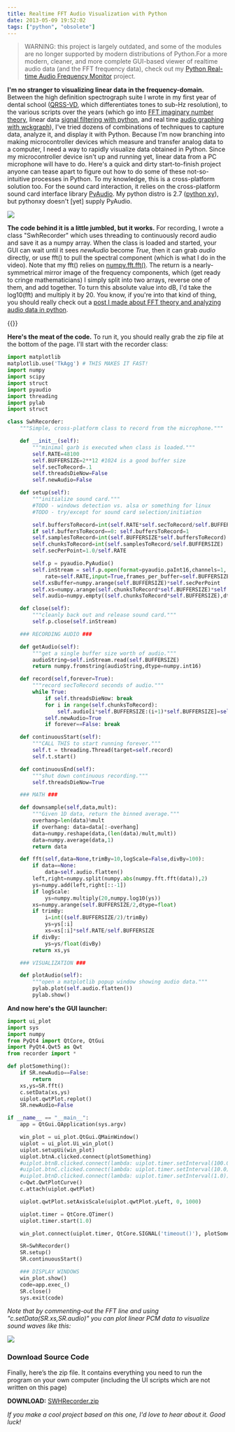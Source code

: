 ```yaml
---
title: Realtime FFT Audio Visualization with Python
date: 2013-05-09 19:52:02
tags: ["python", "obsolete"]
---
```




>  WARNING: this project is largely outdated, and some of the modules are no longer supported by modern distributions of Python.For a more modern, cleaner, and more complete GUI-based viewer of realtime audio data (and the FFT frequency data), check out my [Python Real-time Audio Frequency Monitor](https://www.swharden.com/wp/2016-07-31-real-time-audio-monitor-with-pyqt/) project.

__I'm no stranger to visualizing linear data in the frequency-domain.__ Between the high definition spectrograph suite I wrote in my first year of dental school ([QRSS-VD](https://swharden.com/blog/qrss_vd/), which differentiates tones to sub-Hz resolution), to the various scripts over the years (which go into [FFT imaginary number theory](https://swharden.com/blog/2010-06-23-insights-into-ffts-imaginary-numbers-and-accurate-spectrographs/), linear data [signal filtering with python](https://swharden.com/blog/2009-01-21-signal-filtering-with-python/), and real time [audio graphing with wckgraph](https://swharden.com/blog/2010-03-05-realtime-fft-graph-of-audio-wav-file-or-microphone-input-with-python-scipy-and-wckgraph/)), I've tried dozens of combinations of techniques to capture data, analyze it, and display it with Python. Because I'm now branching into making microcontroller devices which measure and transfer analog data to a computer, I need a way to rapidly visualize data obtained in Python. Since my microcontroller device isn't up and running yet, linear data from a PC microphone will have to do.  Here's a quick and dirty start-to-finish project anyone can tease apart to figure out how to do some of these not-so-intuitive processes in Python. To my knowledge, this is a cross-platform solution too. For the sound card interaction, it relies on the cross-platform sound card interface library [PyAudio](http://people.csail.mit.edu/hubert/pyaudio/). My python distro is 2.7 ([python xy](https://code.google.com/p/pythonxy/)), but pythonxy doesn't [yet] supply PyAudio.


<div class="text-center img-border">

![](https://swharden.com/static/2013/05/09/realtime-fft-spectrum-python-pyqwt-graph.png)

</div>

__The code behind it is a little jumbled, but it works.__ For recording, I wrote a class "SwhRecorder" which uses threading to continuously record audio and save it as a numpy array. When the class is loaded and started, your GUI can wait until it sees _newAudio_ become _True_, then it can grab _audio_ directly, or use fft() to pull the spectral component (which is what I do in the video). Note that my fft() relies on [numpy.fft.fft()](http://docs.scipy.org/doc/numpy/reference/generated/numpy.fft.fft.html). The return is a nearly-symmetrical mirror image of the frequency components, which (get ready to cringe mathematicians) I simply split into two arrays, reverse one of them, and add together. To turn this absolute value into dB, I'd take the log10(fft) and multiply it by 20. You know, if you're into that kind of thing, you should really check out a [post I made about FFT theory and analyzing audio data in python](https://swharden.com/blog/2010-06-23-insights-into-ffts-imaginary-numbers-and-accurate-spectrographs/).

{{<youtube vQ1e47VXxZg>}}

__Here's the meat of the code.__ To run it, you should really grab the zip file at the bottom of the page. I'll start with the recorder class:

```python
import matplotlib
matplotlib.use('TkAgg') # THIS MAKES IT FAST!
import numpy
import scipy
import struct
import pyaudio
import threading
import pylab
import struct

class SwhRecorder:
    """Simple, cross-platform class to record from the microphone."""

    def __init__(self):
        """minimal garb is executed when class is loaded."""
        self.RATE=48100
        self.BUFFERSIZE=2**12 #1024 is a good buffer size
        self.secToRecord=.1
        self.threadsDieNow=False
        self.newAudio=False

    def setup(self):
        """initialize sound card."""
        #TODO - windows detection vs. alsa or something for linux
        #TODO - try/except for sound card selection/initiation

        self.buffersToRecord=int(self.RATE*self.secToRecord/self.BUFFERSIZE)
        if self.buffersToRecord==0: self.buffersToRecord=1
        self.samplesToRecord=int(self.BUFFERSIZE*self.buffersToRecord)
        self.chunksToRecord=int(self.samplesToRecord/self.BUFFERSIZE)
        self.secPerPoint=1.0/self.RATE

        self.p = pyaudio.PyAudio()
        self.inStream = self.p.open(format=pyaudio.paInt16,channels=1,
            rate=self.RATE,input=True,frames_per_buffer=self.BUFFERSIZE)
        self.xsBuffer=numpy.arange(self.BUFFERSIZE)*self.secPerPoint
        self.xs=numpy.arange(self.chunksToRecord*self.BUFFERSIZE)*self.secPerPoint
        self.audio=numpy.empty((self.chunksToRecord*self.BUFFERSIZE),dtype=numpy.int16)

    def close(self):
        """cleanly back out and release sound card."""
        self.p.close(self.inStream)

    ### RECORDING AUDIO ###

    def getAudio(self):
        """get a single buffer size worth of audio."""
        audioString=self.inStream.read(self.BUFFERSIZE)
        return numpy.fromstring(audioString,dtype=numpy.int16)

    def record(self,forever=True):
        """record secToRecord seconds of audio."""
        while True:
            if self.threadsDieNow: break
            for i in range(self.chunksToRecord):
                self.audio[i*self.BUFFERSIZE:(i+1)*self.BUFFERSIZE]=self.getAudio()
            self.newAudio=True
            if forever==False: break

    def continuousStart(self):
        """CALL THIS to start running forever."""
        self.t = threading.Thread(target=self.record)
        self.t.start()

    def continuousEnd(self):
        """shut down continuous recording."""
        self.threadsDieNow=True

    ### MATH ###

    def downsample(self,data,mult):
        """Given 1D data, return the binned average."""
        overhang=len(data)%mult
        if overhang: data=data[:-overhang]
        data=numpy.reshape(data,(len(data)/mult,mult))
        data=numpy.average(data,1)
        return data

    def fft(self,data=None,trimBy=10,logScale=False,divBy=100):
        if data==None:
            data=self.audio.flatten()
        left,right=numpy.split(numpy.abs(numpy.fft.fft(data)),2)
        ys=numpy.add(left,right[::-1])
        if logScale:
            ys=numpy.multiply(20,numpy.log10(ys))
        xs=numpy.arange(self.BUFFERSIZE/2,dtype=float)
        if trimBy:
            i=int((self.BUFFERSIZE/2)/trimBy)
            ys=ys[:i]
            xs=xs[:i]*self.RATE/self.BUFFERSIZE
        if divBy:
            ys=ys/float(divBy)
        return xs,ys

    ### VISUALIZATION ###

    def plotAudio(self):
        """open a matplotlib popup window showing audio data."""
        pylab.plot(self.audio.flatten())
        pylab.show()
```

__And now here's the GUI launcher:__

```python
import ui_plot
import sys
import numpy
from PyQt4 import QtCore, QtGui
import PyQt4.Qwt5 as Qwt
from recorder import *

def plotSomething():
    if SR.newAudio==False:
        return
    xs,ys=SR.fft()
    c.setData(xs,ys)
    uiplot.qwtPlot.replot()
    SR.newAudio=False

if __name__ == "__main__":
    app = QtGui.QApplication(sys.argv)

    win_plot = ui_plot.QtGui.QMainWindow()
    uiplot = ui_plot.Ui_win_plot()
    uiplot.setupUi(win_plot)
    uiplot.btnA.clicked.connect(plotSomething)
    #uiplot.btnB.clicked.connect(lambda: uiplot.timer.setInterval(100.0))
    #uiplot.btnC.clicked.connect(lambda: uiplot.timer.setInterval(10.0))
    #uiplot.btnD.clicked.connect(lambda: uiplot.timer.setInterval(1.0))
    c=Qwt.QwtPlotCurve()
    c.attach(uiplot.qwtPlot)

    uiplot.qwtPlot.setAxisScale(uiplot.qwtPlot.yLeft, 0, 1000)

    uiplot.timer = QtCore.QTimer()
    uiplot.timer.start(1.0)

    win_plot.connect(uiplot.timer, QtCore.SIGNAL('timeout()'), plotSomething)

    SR=SwhRecorder()
    SR.setup()
    SR.continuousStart()

    ### DISPLAY WINDOWS
    win_plot.show()
    code=app.exec_()
    SR.close()
    sys.exit(code)
```

_Note that by commenting-out the FFT line and using "c.setData(SR.xs,SR.audio)" you can plot linear PCM data to visualize sound waves like this:_

<div class="text-center img-border">

![](https://swharden.com/static/2013/05/09/pcm.png)

</div>

### Download Source Code

Finally, here’s the zip file. It contains everything you need to run the program on your own computer (including the UI scripts which are not written on this page)

**DOWNLOAD:** [SWHRecorder.zip](https://swharden.com/static/2013/05/09/SWHRecorder.zip)

_If you make a cool project based on this one, I'd love to hear about it. Good luck!_

